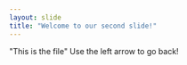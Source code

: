 ```yaml
---
layout: slide
title: "Welcome to our second slide!"
---
```

"This is the file"
Use the left arrow to go back!
